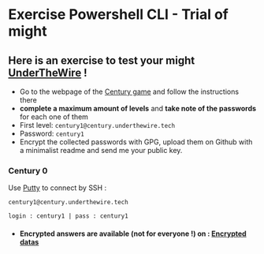 # Exercise Powershell CLI - Trial of might

## Here is an exercise to test your might [UnderTheWire](https://underthewire.tech/) !

- Go to the webpage of the [Century game](https://underthewire.tech/century) and follow the instructions there
- **complete a maximum amount of levels** and **take note of the passwords** for each one of them
- First level:  ```century1@century.underthewire.tech``` 
- Password: ```century1```
- Encrypt the collected passwords with GPG, upload them on Github with a minimalist readme and send me your public key. 

### Century 0
Use [Putty](https://wwww.putty.org) to connect by SSH : 
```
century1@century.underthewire.tech

login : century1 | pass : century1
```

- #### Encrypted answers are available (not for everyone !) on : [Encrypted datas](TrialOfMight.txt.asc)
